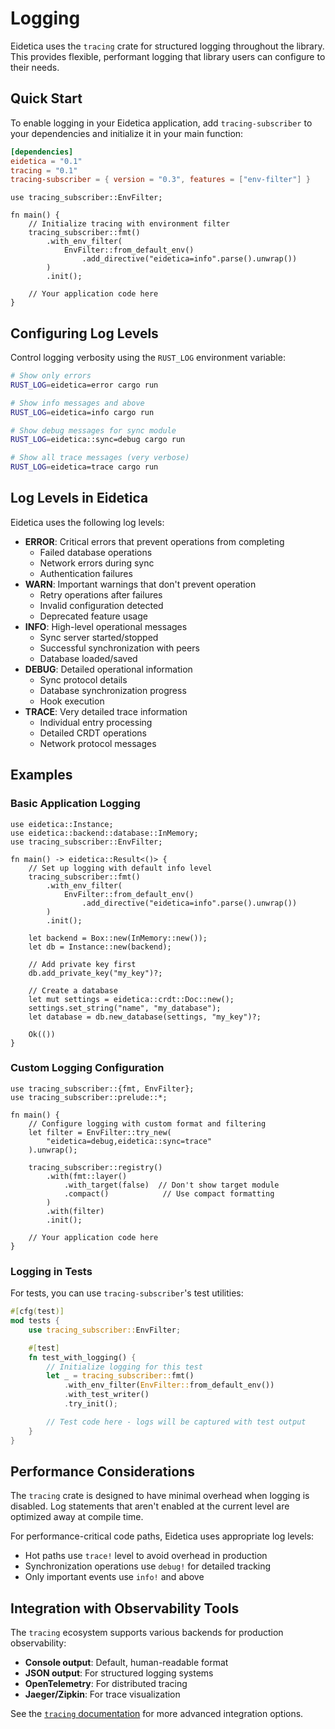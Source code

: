 # Logging

Eidetica uses the `tracing` crate for structured logging throughout the library. This provides flexible, performant logging that library users can configure to their needs.

## Quick Start

To enable logging in your Eidetica application, add `tracing-subscriber` to your dependencies and initialize it in your main function:

```toml
[dependencies]
eidetica = "0.1"
tracing = "0.1"
tracing-subscriber = { version = "0.3", features = ["env-filter"] }
```

<!-- TODO: Example causes multiple rlib candidates error for tracing_subscriber dependency -->

```rust,ignore
use tracing_subscriber::EnvFilter;

fn main() {
    // Initialize tracing with environment filter
    tracing_subscriber::fmt()
        .with_env_filter(
            EnvFilter::from_default_env()
                .add_directive("eidetica=info".parse().unwrap())
        )
        .init();

    // Your application code here
}
```

## Configuring Log Levels

Control logging verbosity using the `RUST_LOG` environment variable:

```bash
# Show only errors
RUST_LOG=eidetica=error cargo run

# Show info messages and above
RUST_LOG=eidetica=info cargo run

# Show debug messages for sync module
RUST_LOG=eidetica::sync=debug cargo run

# Show all trace messages (very verbose)
RUST_LOG=eidetica=trace cargo run
```

## Log Levels in Eidetica

Eidetica uses the following log levels:

- **ERROR**: Critical errors that prevent operations from completing
  - Failed database operations
  - Network errors during sync
  - Authentication failures
- **WARN**: Important warnings that don't prevent operation
  - Retry operations after failures
  - Invalid configuration detected
  - Deprecated feature usage
- **INFO**: High-level operational messages
  - Sync server started/stopped
  - Successful synchronization with peers
  - Database loaded/saved
- **DEBUG**: Detailed operational information
  - Sync protocol details
  - Database synchronization progress
  - Hook execution
- **TRACE**: Very detailed trace information
  - Individual entry processing
  - Detailed CRDT operations
  - Network protocol messages

## Examples

### Basic Application Logging

```rust,ignore
use eidetica::Instance;
use eidetica::backend::database::InMemory;
use tracing_subscriber::EnvFilter;

fn main() -> eidetica::Result<()> {
    // Set up logging with default info level
    tracing_subscriber::fmt()
        .with_env_filter(
            EnvFilter::from_default_env()
                .add_directive("eidetica=info".parse().unwrap())
        )
        .init();

    let backend = Box::new(InMemory::new());
    let db = Instance::new(backend);

    // Add private key first
    db.add_private_key("my_key")?;

    // Create a database
    let mut settings = eidetica::crdt::Doc::new();
    settings.set_string("name", "my_database");
    let database = db.new_database(settings, "my_key")?;

    Ok(())
}
```

### Custom Logging Configuration

```rust,ignore
use tracing_subscriber::{fmt, EnvFilter};
use tracing_subscriber::prelude::*;

fn main() {
    // Configure logging with custom format and filtering
    let filter = EnvFilter::try_new(
        "eidetica=debug,eidetica::sync=trace"
    ).unwrap();

    tracing_subscriber::registry()
        .with(fmt::layer()
            .with_target(false)  // Don't show target module
            .compact()            // Use compact formatting
        )
        .with(filter)
        .init();

    // Your application code here
}
```

### Logging in Tests

For tests, you can use `tracing-subscriber`'s test utilities:

```rust
#[cfg(test)]
mod tests {
    use tracing_subscriber::EnvFilter;

    #[test]
    fn test_with_logging() {
        // Initialize logging for this test
        let _ = tracing_subscriber::fmt()
            .with_env_filter(EnvFilter::from_default_env())
            .with_test_writer()
            .try_init();

        // Test code here - logs will be captured with test output
    }
}
```

## Performance Considerations

The `tracing` crate is designed to have minimal overhead when logging is disabled. Log statements that aren't enabled at the current level are optimized away at compile time.

For performance-critical code paths, Eidetica uses appropriate log levels:

- Hot paths use `trace!` level to avoid overhead in production
- Synchronization operations use `debug!` for detailed tracking
- Only important events use `info!` and above

## Integration with Observability Tools

The `tracing` ecosystem supports various backends for production observability:

- **Console output**: Default, human-readable format
- **JSON output**: For structured logging systems
- **OpenTelemetry**: For distributed tracing
- **Jaeger/Zipkin**: For trace visualization

See the [`tracing` documentation](https://docs.rs/tracing) for more advanced integration options.
